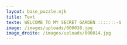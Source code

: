 ```yaml
---
layout: base_puzzle.njk
title: Text
texte: WELCOME TO MY SECRET GARDEN :::::::-S
image: /images/uploads/000038.jpg
image_droite: /images/uploads/000014.jpg
---
```

